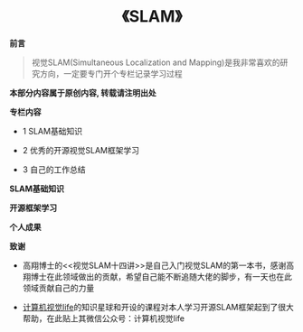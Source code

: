 <p id="SLAM"></p>

<h1 align="center">
    《SLAM》
</h1>

**前言**

> 视觉SLAM(Simultaneous Localization and Mapping)是我非常喜欢的研究方向，一定要专门开个专栏记录学习过程


**本部分内容属于原创内容, 转载请注明出处**


**专栏内容**

-  1 SLAM基础知识

-  2 优秀的开源视觉SLAM框架学习  

-  3 自己的工作总结



**SLAM基础知识**  


**开源框架学习**  



**个人成果**  





**致谢**

-  高翔博士的<<视觉SLAM十四讲>>是自己入门视觉SLAM的第一本书，感谢高翔博士在此领域做出的贡献，希望自己能不断追随大佬的脚步，有一天也在此领域贡献自己的力量  

- [计算机视觉life](https://space.bilibili.com/45189691/)的知识星球和开设的课程对本人学习开源SLAM框架起到了很大帮助，在此贴上其微信公众号：计算机视觉life





